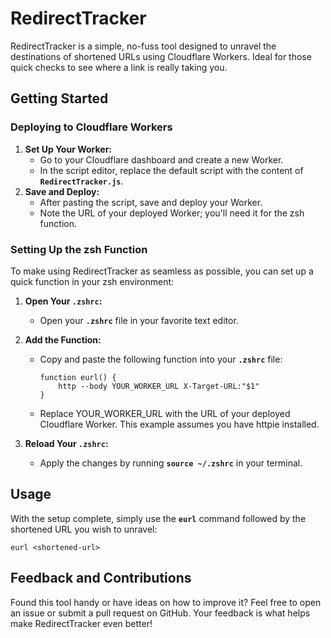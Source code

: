# **RedirectTracker**

RedirectTracker is a simple, no-fuss tool designed to unravel the destinations of shortened URLs using Cloudflare Workers. Ideal for those quick checks to see where a link is really taking you.

## **Getting Started**

### **Deploying to Cloudflare Workers**

1. **Set Up Your Worker:**
    - Go to your Cloudflare dashboard and create a new Worker.
    - In the script editor, replace the default script with the content of **`RedirectTracker.js`**.
2. **Save and Deploy:**
    - After pasting the script, save and deploy your Worker.
    - Note the URL of your deployed Worker; you'll need it for the zsh function.

### **Setting Up the zsh Function**

To make using RedirectTracker as seamless as possible, you can set up a quick function in your zsh environment:

1. **Open Your `.zshrc`:**
    - Open your **`.zshrc`** file in your favorite text editor.
2. **Add the Function:**
    - Copy and paste the following function into your **`.zshrc`** file:
        
        ```
        function eurl() {
            http --body YOUR_WORKER_URL X-Target-URL:"$1"
        }
        
        ```

    - Replace YOUR_WORKER_URL with the URL of your deployed Cloudflare Worker. This example assumes you have httpie installed.

3. **Reload Your `.zshrc`:**
    - Apply the changes by running **`source ~/.zshrc`** in your terminal.

## **Usage**

With the setup complete, simply use the **`eurl`** command followed by the shortened URL you wish to unravel:

```
eurl <shortened-url>

```

## **Feedback and Contributions**

Found this tool handy or have ideas on how to improve it? Feel free to open an issue or submit a pull request on GitHub. Your feedback is what helps make RedirectTracker even better!
